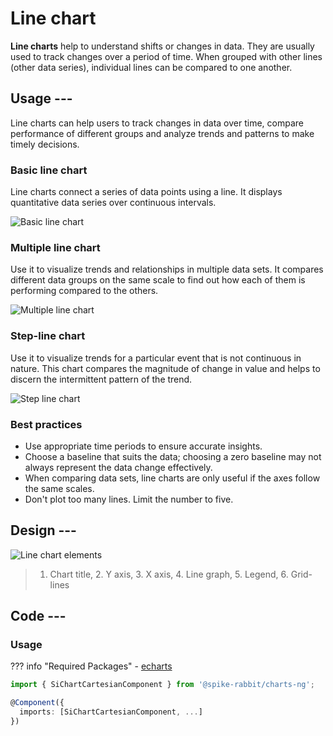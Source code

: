 # Line chart

**Line charts** help to understand shifts or changes in data. They are usually
used to track changes over a period of time. When grouped with other lines
(other data series), individual lines can be compared to one another.

## Usage ---

Line charts can help users to track changes in data over time, compare
performance of different groups and analyze trends and patterns to make timely
decisions.

### Basic line chart

Line charts connect a series of data points using a line. It displays
quantitative data series over continuous intervals.

![Basic line chart](images/line-chart-basic.png)

### Multiple line chart

Use it to visualize trends and relationships in multiple data sets. It compares
different data groups on the same scale to find out how each of them is
performing compared to the others.

![Multiple line chart](images/line-chart-multiple.png)

### Step-line chart

Use it to visualize trends for a particular event that is not continuous in
nature. This chart compares the magnitude of change in value and helps to
discern the intermittent pattern of the trend.

![Step line chart](images/line-chart-step.png)

### Best practices

- Use appropriate time periods to ensure accurate insights.
- Choose a baseline that suits the data; choosing a zero baseline may not always
  represent the data change effectively.
- When comparing data sets, line charts are only useful if the axes follow the
  same scales.
- Don't plot too many lines. Limit the number to five.

## Design ---

![Line chart elements](images/line-chart-elements.png)

> 1. Chart title, 2. Y axis, 3. X axis, 4. Line graph, 5. Legend, 6. Grid-lines

## Code ---

### Usage

??? info "Required Packages"
    - [echarts](https://www.npmjs.com/package/echarts)

```ts
import { SiChartCartesianComponent } from '@spike-rabbit/charts-ng';

@Component({
  imports: [SiChartCartesianComponent, ...]
})
```

<si-docs-component example="si-charts/si-chart-line" height="400"></si-docs-component>

<si-docs-api component="SiChartCartesianComponent" package="@spike-rabbit/charts-ng" hideImplicitlyPublic="true"></si-docs-api>

<si-docs-types></si-docs-types>
